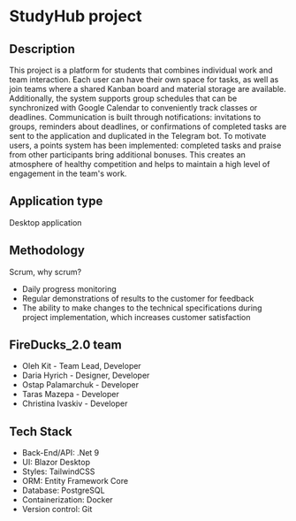 # StudyHub project

## Description

This project is a platform for students that combines individual work and team interaction. Each user can have their own space for tasks, as well as join teams where a shared Kanban board and material storage are available. Additionally, the system supports group schedules that can be synchronized with Google Calendar to conveniently track classes or deadlines. Communication is built through notifications: invitations to groups, reminders about deadlines, or confirmations of completed tasks are sent to the application and duplicated in the Telegram bot. To motivate users, a points system has been implemented: completed tasks and praise from other participants bring additional bonuses. This creates an atmosphere of healthy competition and helps to maintain a high level of engagement in the team's work.

## Application type

Desktop application

## Methodology

Scrum, why scrum?

* Daily progress monitoring
* Regular demonstrations of results to the customer for feedback
* The ability to make changes to the technical specifications during project implementation, which increases customer satisfaction

## FireDucks_2.0 team

* Oleh Kit - Team Lead, Developer  
* Daria Hyrich - Designer, Developer  
* Ostap Palamarchuk - Developer  
* Taras Mazepa - Developer  
* Christina Ivaskiv - Developer   

## Tech Stack

* Back-End/API: .Net 9  
* UI: Blazor Desktop
* Styles: TailwindCSS
* ORM: Entity Framework Core
* Database: PostgreSQL
* Containerization: Docker
* Version control: Git
